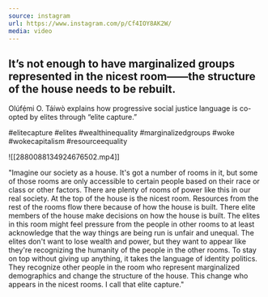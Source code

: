 ```yaml
---
source: instagram
url: https://www.instagram.com/p/Cf4IOY8AK2W/
media: video
---
```


## It’s not enough to have marginalized groups represented in the nicest room——the structure of the house needs to be rebuilt. 

Olúfẹ́mi O. Táíwò explains how progressive social justice language is co-opted by elites through “elite capture.” 

#elitecapture #elites #wealthinequality #marginalizedgroups #woke #wokecapitalism #resourceequality

![[2880088134924676502.mp4]]

"Imagine our society as a house. It's got a number of rooms in it, but some of those rooms are only accessible to certain people based on their race or class or other factors.
There are plenty of rooms of power like this in our real society. At the top of the house is the nicest room.
Resources from the rest of the rooms flow there because of how the house is built.
There elite members of the house make decisions on how the house is built.
The elites in this room might feel pressure from the people in other rooms to at least acknowledge that the way things are being run is unfair and unequal.
The elites don't want to lose wealth and power, but they want to appear like they're recognizing the humanity of the people in the other rooms.
To stay on top without giving up anything, it takes the language of identity politics.
They recognize other people in the room who represent marginalized demographics and change the structure of the house.
This change who appears in the nicest rooms. I call that elite capture."